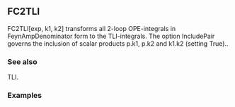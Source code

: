 ##  FC2TLI 

FC2TLI[exp, k1, k2] transforms all 2-loop OPE-integrals in FeynAmpDenominator form to the TLI-integrals.  The option IncludePair governs the inclusion  of scalar products p.k1, p.k2 and k1.k2 (setting True)..

###  See also 

TLI.

###  Examples 